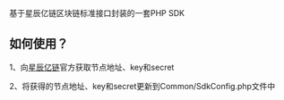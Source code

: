 基于星辰亿链区块链标准接口封装的一套PHP SDK

## 如何使用？

1、向[星辰亿链](http://www.thingschained.com)官方获取节点地址、key和secret

2、将获得的节点地址、key和secret更新到Common/SdkConfig.php文件中







